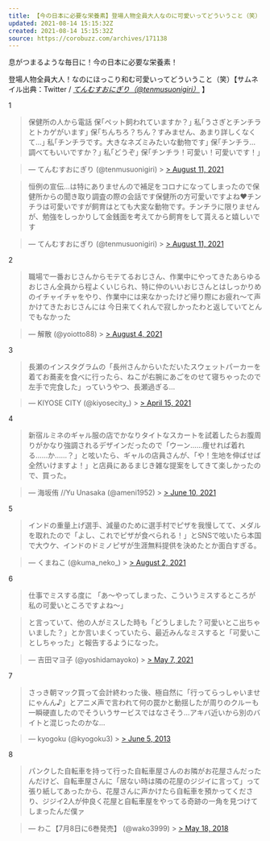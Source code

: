 ```yaml
---
title: 【今の日本に必要な栄養素】登場人物全員大人なのに可愛いってどういうこと（笑）８選
updated: 2021-08-14 15:15:32Z
created: 2021-08-14 15:15:32Z
source: https://corobuzz.com/archives/171138
---
```


息がつまるような毎日に！今の日本に必要な栄養素！

登場人物全員大人！なのにほっこり和む可愛いってどういうこと（笑）【サムネイル出典：Twitter / [*てんむすおにぎり（@tenmusuonigiri）*](https://twitter.com/tenmusuonigiri) 】

1
> 保健所の人から電話
> 保｢ペット飼われていますか？｣
> 私｢うさぎとチンチラとトカゲがいます｣
> 保｢ちんちろ？ちん？すみません、あまり詳しくなくて…｣
> 私｢チンチラです。大きなネズミみたいな動物です｣
> 保｢チンチラ…調べてもいいですか？｣
> 私｢どうぞ｣
> 保｢チンチラ！可愛い！可愛いです！｣

> — てんむすおにぎり (@tenmusuonigiri) > [> August 11, 2021](https://twitter.com/tenmusuonigiri/status/1425385121616519168?ref_src=twsrc%5Etfw)

> 恒例の宣伝…は特にありませんので補足をコロナになってしまったので保健所からの聞き取り調査の際の会話です保健所の方可愛いですよね♥️チンチラは可愛いですが飼育はとても大変な動物です。チンチラに限りませんが、勉強をしっかりして金銭面を考えてから飼育をして貰えると嬉しいです

> — てんむすおにぎり (@tenmusuonigiri) > [> August 11, 2021](https://twitter.com/tenmusuonigiri/status/1425509609549176832?ref_src=twsrc%5Etfw)

2

> 職場で一番おじさんからモテてるおじさん、作業中にやってきたあらゆるおじさん全員から程よくいじられ、特に仲のいいおじさんとはしっかりめのイチャイチャをやり、作業中には来なかったけど帰り際にお疲れ〜て声かけてきたおじさんには 今日来てくれんで寂しかったわと返していてとんでもなかった

> — 解散 (@yoiotto88) > [> August 4, 2021](https://twitter.com/yoiotto88/status/1422873847271886848?ref_src=twsrc%5Etfw)

3

> 長瀬のインスタグラムの「長州さんからいただいたスウェットパーカーを着てお蕎麦を食べに行ったら、ねこが右腕にあごをのせて寝ちゃったので左手で完食した」っていうやつ、長瀬過ぎる…

> — KIYOSE CITY (@kiyosecity_) > [> April 15, 2021](https://twitter.com/kiyosecity_/status/1382681729215782913?ref_src=twsrc%5Etfw)

4

> 新宿ルミネのギャル服の店でかなりタイトなスカートを試着したらお腹周りがかなり強調されるデザインだったので「ウーン……痩せれば着れる……か……？」と呟いたら、ギャルの店員さんが、「や！生地を伸ばせば全然いけますよ！」と店員にあるまじき雑な提案をしてきて楽しかったので、買った。

> — 海坂侑 //Yu Unasaka (@ameni1952) > [> June 10, 2021](https://twitter.com/ameni1952/status/1402834168724135939?ref_src=twsrc%5Etfw)

5

> インドの重量上げ選手、減量のために選手村でピザを我慢してて、メダルを取れたので「よし、これでピザが食べられる！」とSNSで呟いたら本国で大ウケ、インドのドミノピザが生涯無料提供を決めたとか面白すぎる。

> — くまねこ (@kuma_neko_) > [> August 2, 2021](https://twitter.com/kuma_neko_/status/1421984151377305600?ref_src=twsrc%5Etfw)

6
> 仕事でミスする度に
> 「あ～やってしまった、こういうミスするところが私の可愛いところですよね～」

> と言っていて、他の人がミスした時も「どうしました？可愛いとこ出ちゃいました？」とか言いまくっていたら、最近みんなミスすると「可愛いことしちゃった」と報告するようになった。

> — 吉田マヨ子 (@yoshidamayoko) > [> May 7, 2021](https://twitter.com/yoshidamayoko/status/1390481631044014082?ref_src=twsrc%5Etfw)

7

> さっき朝マック買って会計終わった後、極自然に「行ってらっしゃいませにゃんん♪」とアニメ声で言われて何の罠かと動揺したが周りのクルーも一瞬硬直したのでそういうサービスではなさそう…アキバ近いから別のバイトと混じったのかな…

> — kyogoku (@kyogoku3) > [> June 5, 2013](https://twitter.com/kyogoku3/status/342429527756120064?ref_src=twsrc%5Etfw)

8

> パンクした自転車を持って行った自転車屋さんのお隣がお花屋さんだったんだけど、自転車屋さんに「居ない時は隣の花屋のジジイに言って」って張り紙してあったから、花屋さんに声かけたら自転車を預かってくださり、ジジイ2人が仲良く花屋と自転車屋をやってる奇跡の一角を見つけてしまったんだ僕ァ

> — わこ【7月8日に6巻発売】 (@wako3999) > [> May 18, 2018](https://twitter.com/wako3999/status/997339483354710016?ref_src=twsrc%5Etfw)